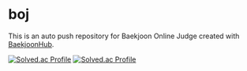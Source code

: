 # boj
This is an auto push repository for Baekjoon Online Judge created with [BaekjoonHub](https://github.com/BaekjoonHub/BaekjoonHub).

[![Solved.ac Profile](http://mazandi.herokuapp.com/api?handle=qpalzmxn)](https://solved.ac/qpalzmxn)
[![Solved.ac Profile](http://mazassumnida.wtf/api/v2/generate_badge?boj=qpalzmxn)](https://solved.ac/qpalzmxn/)
